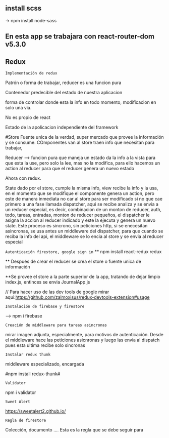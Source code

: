 ## install scss

-> npm install node-sass

## En esta app se trabajara con react-router-dom v5.3.0

## Redux

```Implementación de redux```

Patrón o forma de trabajar, reducer es una funcion pura

Contenedor predecible del estado de nuestra aplicacion

forma de controlar donde esta la info en todo momento, modificacion en solo una via.

No es propio de react

Estado de la apolicacion independiente del framework

#Store Fuente unica de la verdad, super mercado que provee la información y se consume. COmponentes van al store traen info que necesitan para trabajar,

Reducer --> funcion pura que maneja un estado da la info a la vista para que esta la use, pero solo la lee, mas no la modifica, para ello hacemos un action al reducer para que el reducer genera un nuevo estado

Ahora con redux.

State dado por el store, cumple la misma info, view recibe la info y la usa, en el momento que se modifique el componente genera un action, pero este de manera inmediata no car al store para ser modificado si no que cae primero a una fase llamada dispatcher, aqui se recibe analiza y se envia a un reducer especial, es decir, combinacion de un monton de reducer, auth, todo, tareas, entradas, monton de reducer pequeños, el dispatcher le asigna la accion al reducer indicado y este la ejecuta y genera un nuevo state. Este proceso es sincrono, sin peticiones http, si se enecesitan asincronas, se usa antes un middleware del dispatcher, para que cuando se reciba la info del api, el middleware se lo encia al store y se envia al reducer especial

```Autenticación firestore, google sign in```
** npm install react-redux redux

** Después de crear el reducer se crea el store o fuente unica de información 

**Se provee el store a la parte superior de la app, tratando de dejar limpio index.js, entinces se envia JournalApp.js

// Para hacer uso de las dev tools de google mirar aqui:https://github.com/zalmoxisus/redux-devtools-extension#usage


```Instalación de firebase y firestore```

--> npm i firebase

```Creación de middleware para tareas asincronas```

mirar imagen adjunta, especialmente, para motivos de autenticación. Desde el middleware hace las peticiones asicnronas y luego las envia al dispatch pues  esta ultima recibe solo sincronas

```Instalar redux thunk```

middleware especializado, encargada 

#npm install redux-thunk#

```Validator```

npm i validator

```Sweet Alert```

https://sweetalert2.github.io/

```Regla de firestore ```

Colección, documento .... Esta es la regla que se debe seguir para 